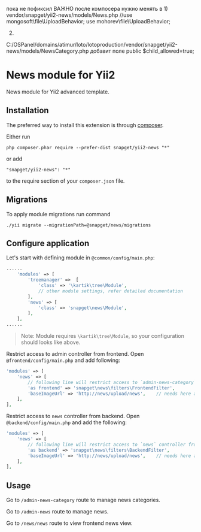  пока не пофиксил ВАЖНО
  после компосера нужно менять в 
 1)
  vendor/snapget/yii2-news/models/News.php 
 //use mongosoft\file\UploadBehavior;
 use mohorev\file\UploadBehavior; 
 
 2)
   C:/OSPanel/domains/atimur/loto/lotoproduction/vendor/snapget/yii2-news/models/NewsCategory.php
   добавит поле
   public $child_allowed=true;

News module for Yii2
====================
News module for Yii2 advanced template.

Installation
------------

The preferred way to install this extension is through [composer](http://getcomposer.org/download/).

Either run

```
php composer.phar require --prefer-dist snapget/yii2-news "*"
```

or add

```
"snapget/yii2-news": "*"
```

to the require section of your `composer.json` file.


Migrations
----------

To apply module migrations run command

```
./yii migrate --migrationPath=@snapget/news/migrations
```

Configure application
---------------------

Let's start with defining module in `@common/config/main.php`:

```php
......
    'modules' => [
        'treemanager' =>  [
            'class' => '\kartik\tree\Module',
            // other module settings, refer detailed documentation
        ],
        'news' => [
            'class' => 'snapget\news\Module',
        ],
    ],
......
```

> Note: Module requires `\kartik\tree\Module`, so your configuration should looks like above.


Restrict access to admin controller from frontend. Open `@frontend/config/main.php` and add following:

```php
'modules' => [
    'news' => [
        // following line will restrict access to `admin-news-category` and `admin-news` controllers from frontend application
        'as frontend' => 'snapget\news\filters\FrontendFilter',
        'baseImageUrl' => 'http://news/upload/news',    // needs here absolute url
    ],
],
```

Restrict access to `news` controller from backend. 
Open `@backend/config/main.php` and add the following:

```php
'modules' => [
    'news' => [
        // following line will restrict access to `news` controller from frontend application
        'as backend' => 'snapget\news\filters\BackendFilter',
        'baseImageUrl' => 'http://news/upload/news',    // needs here absolute url
    ],
],
```

Usage
-----

Go to `/admin-news-category` route to manage news categories.

Go to `/admin-news` route to manage news.

Go to `/news/news` route to view frontend news view.
